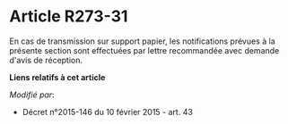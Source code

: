 # Article R273-31

En cas de transmission sur support papier, les notifications prévues à la présente section sont effectuées par lettre
recommandée avec demande d'avis de réception.

**Liens relatifs à cet article**

_Modifié par_:

  - Décret n°2015-146 du 10 février 2015 - art. 43
